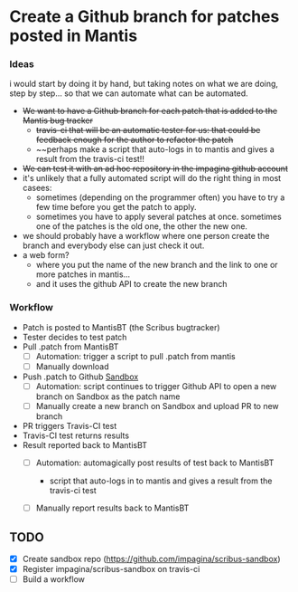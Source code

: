 # Create a Github branch for patches posted in Mantis

### Ideas 

i would start by doing it by hand, but taking notes on what we are doing, step by step... so that we can automate what can be automated.

- ~~We want to have a Github branch for each patch that is added to the Mantis bug tracker~~
  - ~~travis-ci that will be an automatic tester for us: that could be feedback enough for the author to refactor the patch~~
  - ~~perhaps make a script that auto-logs in to mantis and gives a result from the travis-ci test!!
- ~~We can test it with an ad hoc repository in the impagina github account~~
- it's unlikely that a fully automated script will do the right thing in most casees:
  - sometimes (depending on the programmer often) you have to try a few time before you get the patch to apply.
  - sometimes you have to apply several patches at once. sometimes one of the patches is the old one, the other the new one.
-  we should probably have a workflow where one person create the branch and everybody else can just check it out.
- a web form?
  - where you put the name of the new branch and the link to one or more patches in mantis...
  - and it uses the github API to create the new branch

### Workflow
* Patch is posted to MantisBT (the Scribus bugtracker)
* Tester decides to test patch
* Pull .patch from MantisBT
  - [ ] Automation: trigger a script to pull .patch from mantis
  - [ ] Manually download
* Push .patch to Github [Sandbox](https://github.com/impagina/scribus-sandbox)
  - [ ] Automation: script continues to trigger Github API to open a new branch on Sandbox as the patch name
  - [ ] Manually create a new branch on Sandbox and upload PR to new branch
* PR triggers Travis-CI test
* Travis-CI test returns results 
* Result reported back to MantisBT
  - [ ] Automation: automagically post results of test back to MantisBT
    *  script that auto-logs in to mantis and gives a result from the travis-ci test
  - [ ] Manually report results back to MantisBT



## TODO
- [x] Create sandbox repo (https://github.com/impagina/scribus-sandbox)
- [x] Register impagina/scribus-sandbox on travis-ci
- [ ] Build a workflow
